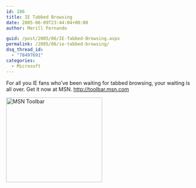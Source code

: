 ```yaml
---
id: 186
title: IE Tabbed Browsing
date: 2005-06-09T23:44:04+00:00
author: Merill Fernando

guid: /post/2005/06/IE-Tabbed-Browsing.aspx
permalink: /2005/06/ie-tabbed-browsing/
dsq_thread_id:
  - "78497691"
categories:
  - Microsoft
---
```

<p>For all you IE fans who&rsquo;ve been waiting for tabbed browsing, your waiting is all over. Get it now at MSN. <a href="http://toolbar.msn.com/">http://toolbar.msn.com</a> </p>
<p><img height="230" alt="MSN Toolbar" src="http://www.merill.net/wp-content/uploads/contentbinary/tb_art.gif" width="260" border="0" /></p>